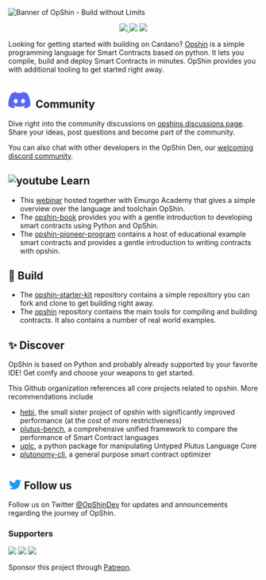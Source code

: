 ![Banner of OpShin - Build without Limits](https://media.discordapp.net/attachments/1082803447973302332/1083155394370748597/Banner_447-2.jpg?width=1440&height=480)

<div align="center">
  <a href="https://discord.com/invite/umR3A2g4uw">
    <img src="https://dcbadge.vercel.app/api/server/umR3A2g4uw?style=flat&theme=default-inverted&compact=true"/>
  </a>
    <img src="https://img.shields.io/badge/follow-%40OpShin-white?logo=github"/>
  <a href="https://twitter.com/OpShinDev">
    <img src="https://img.shields.io/badge/follow-%40OpShinDev-1d9bf0?logo=twitter"/>
  </a>
 </div>

Looking for getting started with building on Cardano? [Opshin](https://github.com/OpShin/opshin) is a simple programming language for Smart Contracts based on python. It lets you compile, build and deploy Smart Contracts in minutes. OpShin provides you with additional tooling to get started right away.


## ![discord](https://raw.githubusercontent.com/CardanoSolutions/ogmios/master/.github/discord.svg) Community

Dive right into the community discussions on [opshins discussions page](https://github.com/OpShin/opshin/discussions). Share your ideas, post questions and become part of the community.

You can also chat with other developers in the OpShin Den, our [welcoming discord community](https://discord.gg/umR3A2g4uw).

## ![youtube](https://img.icons8.com/color/30/null/youtube-play.png) Learn

- This [webinar](https://www.youtube.com/watch?v=S-GgkDsUBpQ) hosted together with Emurgo Academy that gives a simple overview over the language and toolchain OpShin.
- The [opshin-book](https://opshin.dev) provides you with a gentle introduction to developing smart contracts using Python and OpShin.
- The [opshin-pioneer-program](https://github.com/OpShin/opshin-pioneer-program) contains a host of educational example smart contracts and provides a gentle introduction to writing contracts with opshin.

## 🚀 Build


- The [opshin-starter-kit](https://github.com/OpShin/opshin-starter-kit) repository contains a simple repository you can fork and clone to get building right away.
- The [opshin](https://github.com/OpShin/opshin) repository contains the main tools for compiling and building contracts. It also contains a number of real world examples.

## ✨ Discover

OpShin is based on Python and probably already supported by your favorite IDE! Get comfy and choose your weapons to get started.

This Github organization references all core projects related to opshin.
More recommendations include

- [hebi](https://github.com/OpShin/hebi), the small sister project of opshin with significantly improved performance (at the cost of more restrictiveness)
- [plutus-bench](https://github.com/OpShin/plutus-bench), a comprehensive unified framework to compare the performance of Smart Contract languages
- [uplc](https://github.com/OpShin/uplc), a python package for manipulating Untyped Plutus Language Core
- [plutonomy-cli](https://github.com/OpShin/plutonomy-cli), a general purpose smart contract optimizer

## <img src="https://raw.githubusercontent.com/CardanoSolutions/ogmios/master/.github/twitter.svg" height="32" /> Follow us

Follow us on Twitter [@OpShinDev](https://twitter.com/OpShinDev) for updates and announcements regarding the journey of OpShin.

### Supporters

<a href="https://github.com/inversion-dev/"><img src="https://avatars.githubusercontent.com/u/127298233?s=200&v=4" width="50"></a>
<a href="https://github.com/MuesliSwapTeam/"><img  src="https://avatars.githubusercontent.com/u/91151317?v=4" width="50" /></a>
<a href="https://github.com/AadaFinance/"><img  src="https://avatars.githubusercontent.com/u/89693711?v=4" width="50" /></a>


Sponsor this project through [Patreon](https://www.patreon.com/OpShin).
